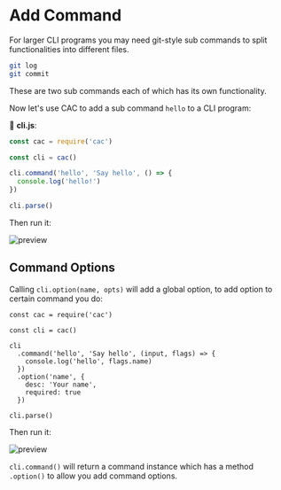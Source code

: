 # Add Command

For larger CLI programs you may need git-style sub commands to split functionalities into different files.

```bash
git log
git commit
```

These are two sub commands each of which has its own functionality.

Now let's use CAC to add a sub command `hello` to a CLI program:

📝 __cli.js__:

```js
const cac = require('cac')

const cli = cac()

cli.command('hello', 'Say hello', () => {
  console.log('hello!')
})

cli.parse()
```

Then run it:

![preview](https://i.loli.net/2018/04/18/5ad6d7a5e0ebe.png)

## Command Options

Calling `cli.option(name, opts)` will add a global option, to add option to certain command you do:

```js{9-12}
const cac = require('cac')

const cli = cac()

cli
  .command('hello', 'Say hello', (input, flags) => {
    console.log('hello', flags.name)
  })
  .option('name', {
    desc: 'Your name',
    required: true
  })

cli.parse()
```

Then run it:

![preview](https://i.loli.net/2018/04/18/5ad6da97b52a4.png)

`cli.command()` will return a command instance which has a method `.option()` to allow you add command options.

